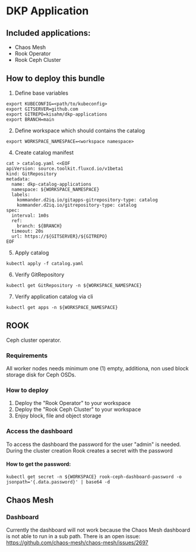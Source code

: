 # DKP Application

## Included applications:
* Chaos Mesh
* Rook Operator
* Rook Ceph Cluster

## How to deploy this bundle

1. Define base variables
```
export KUBECONFIG=<path/to/kubeconfig>
export GITSERVER=github.com
export GITREPO=kisahm/dkp-applications
export BRANCH=main
```

2. Define workspace which should contains the catalog
```
export WORKSPACE_NAMESPACE=<workspace namespace>
```

4. Create catalog manifest
````
cat > catalog.yaml <<EOF
apiVersion: source.toolkit.fluxcd.io/v1beta1
kind: GitRepository
metadata:
  name: dkp-catalog-applications
  namespace: ${WORKSPACE_NAMESPACE}
  labels:
    kommander.d2iq.io/gitapps-gitrepository-type: catalog
    kommander.d2iq.io/gitrepository-type: catalog
spec:
  interval: 1m0s
  ref:
    branch: ${BRANCH}
  timeout: 20s
  url: https://${GITSERVER}/${GITREPO}
EOF
````

5. Apply catalog
```
kubectl apply -f catalog.yaml
```

6. Verify GitRepository
````
kubectl get GitRepository -n ${WORKSPACE_NAMESPACE}
````

7. Verify application catalog via cli
````
kubectl get apps -n ${WORKSPACE_NAMESPACE}
````

## ROOK
Ceph cluster operator.

### Requirements
All worker nodes needs minimum one (1) empty, additiona, non used block storage disk for Ceph OSDs.

### How to deploy
1. Deploy the "Rook Operator" to your workspace
2. Deploy the "Rook Ceph Cluster" to your workspace
3. Enjoy block, file and object storage

### Access the dashboard
To access the dashboard the password for the user "admin" is needed.
During the cluster creation Rook creates a secret with the password

#### How to get the password:
```` 
kubectl get secret -n ${WORKSPACE} rook-ceph-dashboard-password -o jsonpath='{.data.password}' | base64 -d
````

## Chaos Mesh

### Dashboard
Currently the dashboard will not work because the Chaos Mesh dashboard is not able to run in a sub path.
There is an open issue: https://github.com/chaos-mesh/chaos-mesh/issues/2697